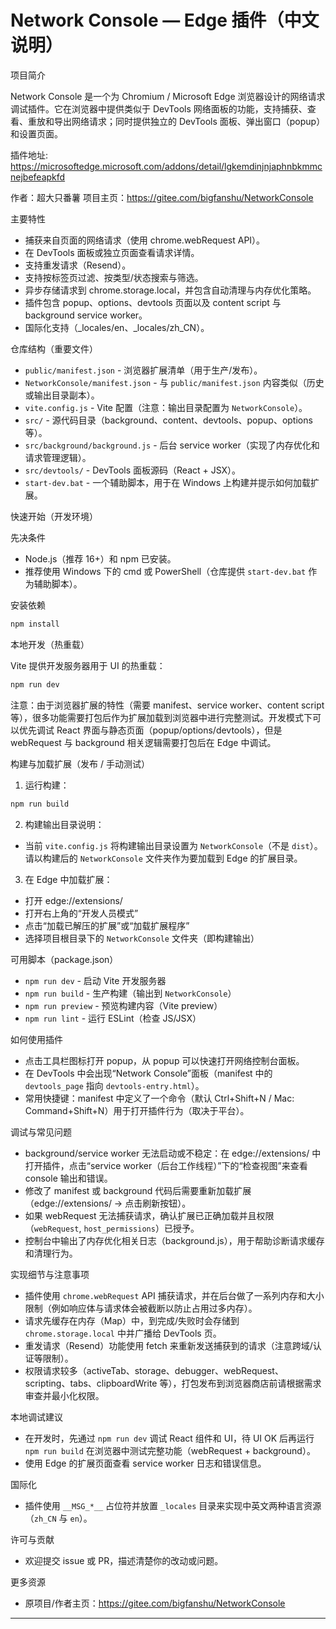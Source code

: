 # Network Console — Edge 插件（中文说明）

项目简介

Network Console 是一个为 Chromium / Microsoft Edge 浏览器设计的网络请求调试插件。它在浏览器中提供类似于 DevTools 网络面板的功能，支持捕获、查看、重放和导出网络请求；同时提供独立的 DevTools 面板、弹出窗口（popup）和设置页面。

插件地址: https://microsoftedge.microsoft.com/addons/detail/lgkemdinjnjaphnbkmmcnejbefeapkfd

作者：超大只番薯
项目主页：https://gitee.com/bigfanshu/NetworkConsole

主要特性

- 捕获来自页面的网络请求（使用 chrome.webRequest API）。
- 在 DevTools 面板或独立页面查看请求详情。
- 支持重发请求（Resend）。
- 支持按标签页过滤、按类型/状态搜索与筛选。
- 异步存储请求到 chrome.storage.local，并包含自动清理与内存优化策略。
- 插件包含 popup、options、devtools 页面以及 content script 与 background service worker。
- 国际化支持（_locales/en、_locales/zh_CN）。

仓库结构（重要文件）

- `public/manifest.json` - 浏览器扩展清单（用于生产/发布）。
- `NetworkConsole/manifest.json` - 与 `public/manifest.json` 内容类似（历史或输出目录副本）。
- `vite.config.js` - Vite 配置（注意：输出目录配置为 `NetworkConsole`）。
- `src/` - 源代码目录（background、content、devtools、popup、options 等）。
- `src/background/background.js` - 后台 service worker（实现了内存优化和请求管理逻辑）。
- `src/devtools/` - DevTools 面板源码（React + JSX）。
- `start-dev.bat` - 一个辅助脚本，用于在 Windows 上构建并提示如何加载扩展。

快速开始（开发环境）

先决条件

- Node.js（推荐 16+）和 npm 已安装。
- 推荐使用 Windows 下的 cmd 或 PowerShell（仓库提供 `start-dev.bat` 作为辅助脚本）。

安装依赖

```bash
npm install
```

本地开发（热重载）

Vite 提供开发服务器用于 UI 的热重载：

```bash
npm run dev
```

注意：由于浏览器扩展的特性（需要 manifest、service worker、content script 等），很多功能需要打包后作为扩展加载到浏览器中进行完整测试。开发模式下可以优先调试 React 界面与静态页面（popup/options/devtools），但是 webRequest 与 background 相关逻辑需要打包后在 Edge 中调试。

构建与加载扩展（发布 / 手动测试）

1. 运行构建：

```bash
npm run build
```

2. 构建输出目录说明：

- 当前 `vite.config.js` 将构建输出目录设置为 `NetworkConsole`（不是 `dist`）。请以构建后的 `NetworkConsole` 文件夹作为要加载到 Edge 的扩展目录。

3. 在 Edge 中加载扩展：

- 打开 edge://extensions/
- 打开右上角的“开发人员模式”
- 点击“加载已解压的扩展”或“加载扩展程序”
- 选择项目根目录下的 `NetworkConsole` 文件夹（即构建输出）

可用脚本（package.json）

- `npm run dev` - 启动 Vite 开发服务器
- `npm run build` - 生产构建（输出到 `NetworkConsole`）
- `npm run preview` - 预览构建内容（Vite preview）
- `npm run lint` - 运行 ESLint（检查 JS/JSX）

如何使用插件

- 点击工具栏图标打开 popup，从 popup 可以快速打开网络控制台面板。
- 在 DevTools 中会出现“Network Console”面板（manifest 中的 `devtools_page` 指向 `devtools-entry.html`）。
- 常用快捷键：manifest 中定义了一个命令（默认 Ctrl+Shift+N / Mac: Command+Shift+N）用于打开插件行为（取决于平台）。

调试与常见问题

- background/service worker 无法启动或不稳定：在 edge://extensions/ 中打开插件，点击“service worker（后台工作线程）”下的“检查视图”来查看 console 输出和错误。
- 修改了 manifest 或 background 代码后需要重新加载扩展（edge://extensions/ -> 点击刷新按钮）。
- 如果 webRequest 无法捕获请求，确认扩展已正确加载并且权限（`webRequest`, `host_permissions`）已授予。
- 控制台中输出了内存优化相关日志（background.js），用于帮助诊断请求缓存和清理行为。

实现细节与注意事项

- 插件使用 `chrome.webRequest` API 捕获请求，并在后台做了一系列内存和大小限制（例如响应体与请求体会被截断以防止占用过多内存）。
- 请求先缓存在内存（Map）中，到完成/失败时会存储到 `chrome.storage.local` 中并广播给 DevTools 页。
- 重发请求（Resend）功能使用 fetch 来重新发送捕获到的请求（注意跨域/认证等限制）。
- 权限请求较多（activeTab、storage、debugger、webRequest、scripting、tabs、clipboardWrite 等），打包发布到浏览器商店前请根据需求审查并最小化权限。

本地调试建议

- 在开发时，先通过 `npm run dev` 调试 React 组件和 UI，待 UI OK 后再运行 `npm run build` 在浏览器中测试完整功能（webRequest + background）。
- 使用 Edge 的扩展页面查看 service worker 日志和错误信息。

国际化

- 插件使用 `__MSG_*__` 占位符并放置 `_locales` 目录来实现中英文两种语言资源（`zh_CN` 与 `en`）。

许可与贡献

- 欢迎提交 issue 或 PR，描述清楚你的改动或问题。

更多资源

- 原项目/作者主页：https://gitee.com/bigfanshu/NetworkConsole

----

